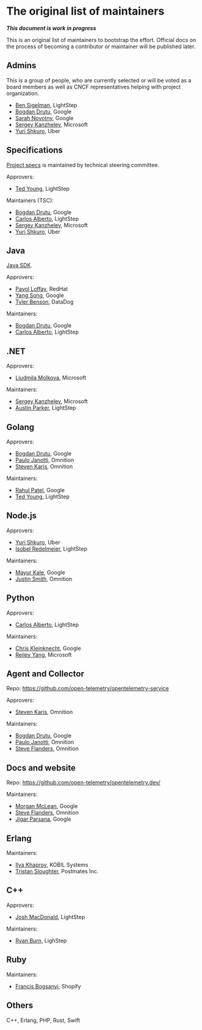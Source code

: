 # The original list of maintainers

***This document is work in progress***

This is an original list of maintainers to bootstrap the effort. Official docs
on the process of becoming a contributor or maintainer will be published later.

## Admins

This is a group of people, who are currently selected or will be voted as a
board members as well as CNCF representatives helping with project organization.

- [Ben Sigelman](https://github.com/bhs), LightStep
- [Bogdan Drutu](https://github.com/BogdanDrutu), Google
- [Sarah Novotny](https://github.com/SarahNovotny), Google
- [Sergey Kanzhelev](https://github.com/SergeyKanzhelev), Microsoft
- [Yuri Shkuro](https://github.com/yurishkuro), Uber

## Specifications

[Project specs](https://github.com/open-telemetry/opentelemetry-specification)
is maintained by technical steering committee.

Approvers:

- [Ted Young](https://github.com/tedsuo), LightStep

Maintainers (TSC):

- [Bogdan Drutu](https://github.com/BogdanDrutu), Google
- [Carlos Alberto](https://github.com/carlosalberto), LightStep
- [Sergey Kanzhelev](https://github.com/SergeyKanzhelev), Microsoft
- [Yuri Shkuro](https://github.com/yurishkuro), Uber

## Java

[Java SDK](https://github.com/open-telemetry/opentelemetry-java).

Approvers:

- [Pavol Loffay](https://github.com/pavolloffay), RedHat
- [Yang Song](https://github.com/songy23), Google
- [Tyler Benson](https://github.com/tylerbenson), DataDog

Maintainers:
- [Bogdan Drutu](https://github.com/BogdanDrutu), Google
- [Carlos Alberto](https://github.com/carlosalberto), LightStep

## .NET

Approvers:

- [Liudmila Molkova](https://github.com/lmolkova), Microsoft

Maintainers:

- [Sergey Kanzhelev](https://github.com/SergeyKanzhelev), Microsoft
- [Austin Parker](https://github.com/austinlparker), LightStep

## Golang

Approvers:

- [Bogdan Drutu](https://github.com/BogdanDrutu), Google
- [Paulo Janotti](https://github.com/pjanotti), Omnition
- [Steven Karis](https://github.com/sjkaris), Omnition

Maintainers:

- [Rahul Patel](https://github.com/rghetia), Google
- [Ted Young](https://github.com/tedsuo), LightStep

## Node.js

Approvers:

- [Yuri Shkuro](https://github.com/yurishkuro), Uber
- [Isobel Redelmeier](https://github.com/iredelmeier), LightStep

Maintainers:

- [Mayur Kale](https://github.com/mayurkale22), Google
- [Justin Smith](https://github.com/justindsmith), Omnition

## Python

Approvers:

- [Carlos Alberto](https://github.com/carlosalberto), LightStep

Maintainers:

- [Chris Kleinknecht](https://github.com/c24t), Google
- [Reiley Yang](https://github.com/reyang), Microsoft

## Agent and Collector

Repo: https://github.com/open-telemetry/opentelemetry-service

Approvers:
- [Steven Karis](https://github.com/sjkaris), Omnition

Maintainers:

- [Bogdan Drutu](https://github.com/BogdanDrutu), Google
- [Paulo Janotti](https://github.com/pjanotti), Omnition
- [Steve Flanders](https://github.com/flands), Omnition

## Docs and website

Repo: https://github.com/open-telemetry/opentelemetry.dev/

Maintainers:

- [Morgan McLean](https://github.com/mtwo), Google
- [Steve Flanders](https://github.com/flands), Omnition
- [Jigar Parsana](https://github.com/jparsana), Google

## Erlang

Maintainers:
- [Ilya Khaprov](https://github.com/deadtrickster), KOBIL Systems
- [Tristan Sloughter](https://github.com/tsloughter), Postmates Inc.

## C++

Approvers:
- [Josh MacDonald](https://github.com/jmacd), LightStep

Maintainers:
- [Ryan Burn](https://github.com/rnburn), LighStep

## Ruby

Maintainers:
- [Francis Bogsanyi](https://github.com/fbogsany), Shopify

## Others

C++, Erlang, PHP, Rust, Swift
